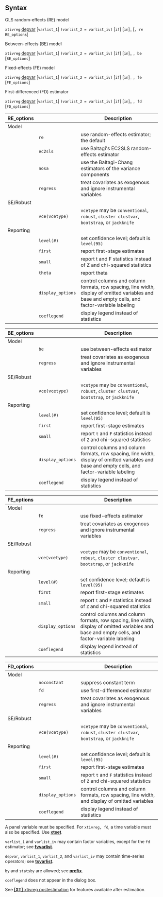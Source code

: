 ## Syntax

GLS random-effects (RE) model

`xtivreg`
[depvar](http://www.stata.com/help.cgi?depvar)
\[`varlist_1`\] `(varlist_2 = varlist_iv)` <span
class="command">\[`if`\] \[`in`\]_ \[`, re RE_options`\]

Between-effects (BE) model

`xtivreg`
[depvar](http://www.stata.com/help.cgi?depvar)
\[`varlist_1`\] `(varlist_2 = varlist_iv)` <span
class="command">\[`if`\] \[`in`\]_ `, be` \[`BE_options`\]

Fixed-effects (FE) model

`xtivreg`
[depvar](http://www.stata.com/help.cgi?depvar)
\[`varlist_1`\] `(varlist_2 = varlist_iv)` <span
class="command">\[`if`\] \[`in`\]_ `, fe` \[`FE_options`\]

First-differenced (FD) estimator

`xtivreg`
[depvar](http://www.stata.com/help.cgi?depvar)
\[`varlist_1`\] `(varlist_2 = varlist_iv)` <span
class="command">\[`if`\] \[`in`\]_ `, fd` \[`FD_options`\]

| RE\_options |                   | Description                                                                                                                                      |
|-------------|-------------------|--------------------------------------------------------------------------------------------------------------------------------------------------|
| Model       |                   |                                                                                                                                                  |
|             | `re`              | use random-effects estimator; the default                                                                                                        |
|             | `ec2sls`          | use Baltagi's EC2SLS random-effects estimator                                                                                                    |
|             | `nosa`            | use the Baltagi-Chang estimators of the variance components                                                                                      |
|             | `regress`         | treat covariates as exogenous and ignore instrumental variables                                                                                  |
| SE/Robust   |                   |                                                                                                                                                  |
|             | `vce(vcetype)`    | `vcetype` may be `conventional`, `robust`, `cluster clustvar`, `bootstrap`, or `jackknife`                                                     |
| Reporting   |                   |                                                                                                                                                  |
|             | `level(#)`        | set confidence level; default is `level(95)`                                                                                                     |
|             | `first`           | report first-stage estimates                                                                                                                     |
|             | `small`           | report t and F statistics instead of Z and chi-squared statistics                                                                                |
|             | `theta`           | report theta                                                                                                                                     |
|             | `display_options` | control columns and column formats, row spacing, line width, display of omitted variables and base and empty cells, and factor-variable labeling |
|             | `coeflegend`      | display legend instead of statistics                                                                                                             |

| BE\_options |                   | Description                                                                                                                                      |
|-------------|-------------------|--------------------------------------------------------------------------------------------------------------------------------------------------|
| Model       |                   |                                                                                                                                                  |
|             | `be`              | use between-effects estimator                                                                                                                    |
|             | `regress`         | treat covariates as exogenous and ignore instrumental variables                                                                                  |
| SE/Robust   |                   |                                                                                                                                                  |
|             | `vce(vcetype)`    | `vcetype` may be `conventional`, `robust`, `cluster clustvar`, `bootstrap`, or `jackknife`                                                     |
| Reporting   |                   |                                                                                                                                                  |
|             | `level(#)`        | set confidence level; default is `level(95)`                                                                                                     |
|             | `first`           | report first-stage estimates                                                                                                                     |
|             | `small`           | report `t` and `F` statistics instead of `Z` and chi-squared statistics                                                                          |
|             | `display_options` | control columns and column formats, row spacing, line width, display of omitted variables and base and empty cells, and factor-variable labeling |
|             | `coeflegend`      | display legend instead of statistics                                                                                                             |

| FE\_options |                   | Description                                                                                                                                      |
|-------------|-------------------|--------------------------------------------------------------------------------------------------------------------------------------------------|
| Model       |                   |                                                                                                                                                  |
|             | `fe`              | use fixed-effects estimator                                                                                                                      |
|             | `regress`         | treat covariates as exogenous and ignore instrumental variables                                                                                  |
| SE/Robust   |                   |                                                                                                                                                  |
|             | `vce(vcetype)`    | `vcetype` may be `conventional`, `robust`, `cluster clustvar`, `bootstrap`, or `jackknife`                                                     |
| Reporting   |                   |                                                                                                                                                  |
|             | `level(#)`        | set confidence level; default is `level(95)`                                                                                                     |
|             | `first`           | report first-stage estimates                                                                                                                     |
|             | `small`           | report `t` and `F` statistics instead of `Z` and chi-squared statistics                                                                          |
|             | `display_options` | control columns and column formats, row spacing, line width, display of omitted variables and base and empty cells, and factor-variable labeling |
|             | `coeflegend`      | display legend instead of statistics                                                                                                             |

| FD\_options |                   | Description                                                                                   |
|-------------|-------------------|-----------------------------------------------------------------------------------------------|
| Model       |                   |                                                                                               |
|             | `noconstant`      | suppress constant term                                                                        |
|             | `fd`              | use first-differenced estimator                                                               |
|             | `regress`         | treat covariates as exogenous and ignore instrumental variables                               |
| SE/Robust   |                   |                                                                                               |
|             | `vce(vcetype)`    | `vcetype` may be `conventional`, `robust`, `cluster clustvar`, `bootstrap`, or `jackknife`  |
| Reporting   |                   |                                                                                               |
|             | `level(#)`        | set confidence level; default is `level(95)`                                                  |
|             | `first`           | report first-stage estimates                                                                  |
|             | `small`           | report `t` and `F` statistics instead of `Z` and chi-squared statistics                       |
|             | `display_options` | control columns and column formats, row spacing, line width, and display of omitted variables |
|             | `coeflegend`      | display legend instead of statistics                                                          |

A panel variable must be specified. For `xtivreg, fd`, a time variable
must also be specified. Use
[<strong>xtset</strong>](http://www.stata.com/help.cgi?xtset).

`varlist_1` and `varlist_iv` may contain factor variables, except for
the `fd` estimator; see
[<strong>fvvarlist</strong>](http://www.stata.com/help.cgi?fvvarlist).

`depvar`, `varlist_1`, `varlist_2`, and `varlist_iv` may contain
time-series operators; see
[<strong>tsvarlist</strong>](http://www.stata.com/help.cgi?tsvarlist).

`by` and `statsby` are allowed; see
[<strong>prefix</strong>](http://www.stata.com/help.cgi?prefix).

`coeflegend` does not appear in the dialog box.

See
[<strong>[XT]</strong> xtivreg postestimation](http://www.stata.com/help.cgi?xtivreg_postestimation)
for features available after estimation.
